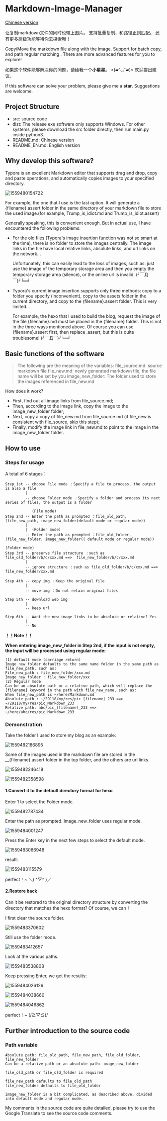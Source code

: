 # Markdown-Image-Manager

[Chinese version](README.md)

让复制markdown文件的同时也带上图片。
支持批量复制，和路径正则匹配。
还有更多高级功能等待你去探索哦！

Copy/Move the markdown file along with the image.
Support for batch copy, and path regular matching .
There are more advanced features for you to explore!

如果这个软件能够解决你的问题，请给我一个**小星星**。 <(▰˘◡˘▰)> 
欢迎提出建议。

If this software can solve your problem, please give me a **star**. 
Suggestions are welcome.

## Project Structure

- src: source code
- dist: The release exe software only supports Windows. For other systems, please download the src folder directly, then run main.py inside python3.
- README.md: Chinese version
- README_EN.md: English version

## Why develop this software?

Typora is an excellent Markdown editor that supports drag and drop, copy and paste operations, and automatically copies images to your specified directory.

![1559480154722](README_EN\1559480154722.png)

For example, the one that I use is the last option. It will generate a {filename}.assert folder in the same directory of your markdown file to store the used image.(for example, Trump_is_idiot.md and Trump_is_idiot.assert)

Generally speaking, this is convenient enough. But in actual use, I have encountered the following problems:

- For the old files (Typora's image insertion function was not so smart at the time), there is no folder to store the images centrally. The image links in the file have local relative links, absolute links, and url links on the network. .

  Unfortunately, this can easily lead to the loss of images, such as: just use the image of the temporary storage area and then you empty the temporary storage area (silence), or the online url is invalid. (╯￣Д￣)╯╘═╛ 

- Typora's current image insertion supports only three methods: copy to a folder you specify (inconvenient), copy to the assets folder in the current directory, and copy to the {filename}.assert folder. This is very limited.

  For example, the hexo that I used to build the blog, request the image of the file {filename}.md must be placed in the {filename} folder. This is not in the three ways mentioned above. Of course you can use {filename}.assert first, then replace .assert, but this is quite troublesome!  (╯￣Д￣)╯╘═╛ 

## Basic functions of the software

>The following are the meaning of the variables:
>file_source.md: source markdown file
>file_new.md: newly generated markdown file, the file name will be set by you
>image_new_folder: The folder used to store the images referenced in file_new.md

How does it work?

- First, find out all image links from file_source.md;
- Then, according to the image link, copy the image to the image_new_folder folder;
- Next, copy a copy of file_new.md from file_source.md (if file_new is consistent with file_source, skip this step);
- Finally, modify the image link in file_new.md to point to the image in the image_new_folder folder.

## How to use

### Steps for usage

A total of 6 stages：

```
Step 1st -- choose File mode ：Specify a file to process, the output is also a file
         |
         -- choose Folder mode ：Specify a folder and process its next series of files, the output is a folder

            (File mode)
Step 2nd -- Enter the path as prompted ：file_old_path, (file_new_path, image_new_folder(default mode or regular mode))
         |
         |  (Folder mode)
         -- Enter the path as prompted ：file_old_folder, (file_new_folder, image_new_folder(( default mode or regular mode))
         
(Folder mode)
Step 3rd -- preserve file structure ：such as file_old_folder/b/c/xxx.md ==>  file_new_folder/b/c/xxx.md
         |
         -- ignore structure ：such as file_old_folder/b/c/xxx.md ==>  file_new_folder/xxx.md
         
Step 4th -- copy img ：Keep the original file
         |
         -- move img ：Do not retain original files
         
Step 5th -- download web img
         |
         -- keep url
         
Step 6th -- Want the new image links to be absolute or relative? Yes
         |
         -- No
```

**！！Note！！**

**When entering image_new_folder in Step 2nd, if the input is not empty, the input will be processed using regular mode:**

```
(1) default mode (carriage return)
Image_new_folder defaults to the same name folder in the same path as file_new_path, such as:
File_new_path : file_new_folder/xxx.md
Image_new_folder : file_new_folder/xxx
(2) Regular mode
Can be an absolute path or a relative path, which will replace the [filename] keyword in the path with file_new_name, such as:
When file_new_path is ~/here/Markdown.md
Absolute path : ~/29118/my/res/pic_[filename]_233 ==> ~/29118/my/res/pic_Markdown_233
Relative path: abc/pic_[filename]_233 ==> ~/here/abc/res/pic_Markdown_233
```



### Demonstration

Take the folder I used to store my blog as an example:

![1559482186895](README_EN\1559482186895.png)

Some of the images used in the markdown file are stored in the __{filename}.assert folder in the top folder, and the others are url links.

![1559482246418](README_EN\1559482246418.png)

![1559482358598](README_EN\1559482358598.png)

#### 1.Convert it to the default directory format for hexo

Enter 1 to select the Folder mode.

![1559482787434](README_EN\1559482787434.png)

Enter the path as prompted. Image_new_folder uses regular mode.

![1559484001247](README_EN\1559484001247.png)

Press the Enter key in the next few steps to select the default mode.

![1559483086948](README_EN\1559483086948.png)

result:

![1559483115579](README_EN\1559483115579.png)

perfect！~ ＼( ^▽^ )／ 

#### 2.Restore back

Can it be restored to the original directory structure by converting the directory that matches the hexo format? 
Of course, we can！

I first clear the source folder.

![1559483370602](README_EN\1559483370602.png)

Still use the folder mode.

![1559483412657](README_EN\1559483412657.png)

Look at the various paths.

![1559483538808](README_EN\1559483538808.png)

Keep pressing Enter, we get the results:

![1559484026126](README_EN\1559484026126.png)

![1559484038660](README_EN\1559484038660.png)

![1559484046862](README_EN\1559484046862.png)

perfect！~ (/≧▽≦)/

## Further introduction to the source code

### Path variable

```
Absolute path: file_old_path, file_new_path, file_old_folder, file_new_folder
Can be a relative path or an absolute path: image_new_folder

file_old_path or file_old_folder is required

file_new_path defaults to file_old_path
file_new_folder defaults to file_old_folder

image_new_folder is a bit complicated, as described above, divided into default mode and regular mode.
```

My comments in the source code are quite detailed, please try to use the Google Translate to see the source code comments.